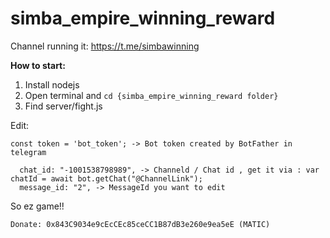 # simba_empire_winning_reward

Channel running it: https://t.me/simbawinning

**How to start:**

1.  Install nodejs
2.  Open terminal and ```cd {simba_empire_winning_reward folder}```
3.  Find server/fight.js

Edit:

```
const token = 'bot_token'; -> Bot token created by BotFather in telegram
```

```
  chat_id: "-1001538798989", -> Channeld / Chat id , get it via : var chatId = await bot.getChat("@ChannelLink");
  message_id: "2", -> MessageId you want to edit
```

So ez game!!

```
Donate: 0x843C9034e9cEcCEc85ceCC1B87dB3e260e9ea5eE (MATIC)
```
